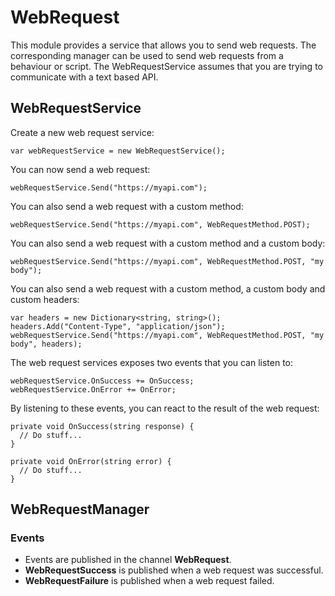 # WebRequest

This module provides a service that allows you to send web requests. The corresponding manager can be used to send web requests from a behaviour or script. The WebRequestService assumes that you are trying to communicate with a text based API.

## WebRequestService

Create a new web request service:

```
var webRequestService = new WebRequestService();
```

You can now send a web request:

```
webRequestService.Send("https://myapi.com");
```

You can also send a web request with a custom method:

```
webRequestService.Send("https://myapi.com", WebRequestMethod.POST);
```

You can also send a web request with a custom method and a custom body:

```
webRequestService.Send("https://myapi.com", WebRequestMethod.POST, "my body");
```

You can also send a web request with a custom method, a custom body and custom headers:

```
var headers = new Dictionary<string, string>();
headers.Add("Content-Type", "application/json");
webRequestService.Send("https://myapi.com", WebRequestMethod.POST, "my body", headers);
```

The web request services exposes two events that you can listen to:

```
webRequestService.OnSuccess += OnSuccess;
webRequestService.OnError += OnError;
```

By listening to these events, you can react to the result of the web request:

```
private void OnSuccess(string response) {
  // Do stuff...
}

private void OnError(string error) {
  // Do stuff...
}
```

## WebRequestManager

### Events

- Events are published in the channel **WebRequest**.
- **WebRequestSuccess** is published when a web request was successful.
- **WebRequestFailure** is published when a web request failed.
